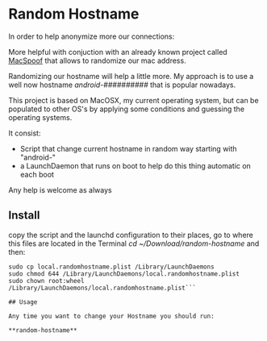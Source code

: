 # Random Hostname

In order to help anonymize more our connections: 

More helpful with conjuction with an already known project called [MacSpoof](https://github.com/feross/SpoofMAC "SoofMAC") that allows to randomize our mac address.

Randomizing our hostname will help a little more. My approach is to use a well now hostname *android-##########* that is popular nowadays.

This project is based on MacOSX, my current operating system, but can be populated to other OS's by applying some conditions and guessing the operating systems. 

It consist:

- Script that change current hostname in random way starting with "android-"
- a LaunchDaemon that runs on boot to help do this thing automatic on each boot

Any help is welcome as always

## Install

copy the script and the launchd configuration to their places, go to where this files are located in the Terminal *cd ~/Download/random-hostname* and then:

```sudo cp random-hostname /usr/local/bin
sudo cp local.randomhostname.plist /Library/LaunchDaemons
sudo chmod 644 /Library/LaunchDaemons/local.randomhostname.plist
sudo chown root:wheel /Library/LaunchDaemons/local.randomhostname.plist```

## Usage

Any time you want to change your Hostname you should run:

**random-hostname**